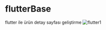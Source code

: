 # flutterBase
flutter ile ürün detay sayfası geliştirme
![flutter1](https://github.com/ykakkaya/flutterBase/assets/100940437/a75c6899-08f4-4813-be74-1f86777d1b1a)
